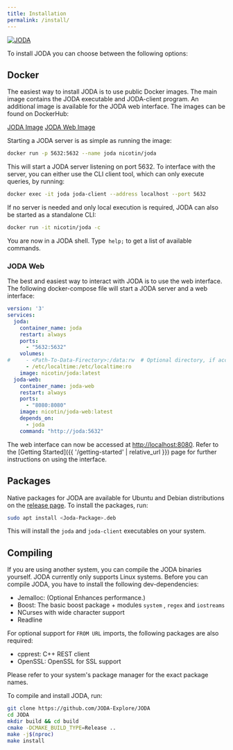 ```yaml
---
title: Installation
permalink: /install/
---
```


<a href="{{ site.baseurl }}/"><img id="logo" src="{{ '/assets/img/JODA.svg' | relative_url }}" alt="JODA" /></a>

To install JODA you can choose between the following options:

## Docker 
The easiest way to install JODA is to use public Docker images.
The main image contains the JODA executable and JODA-client program.
An additional image is available for the JODA web interface.
The images can be found on DockerHub:

<div class="btn-group">
  <a href="https://hub.docker.com/r/nicotin/joda" class="button">JODA Image</a>
  <a href="https://hub.docker.com/r/nicotin/joda-web" class="button">JODA Web Image</a>
</div> 

Starting a JODA server is as simple as running the image:

```bash
docker run -p 5632:5632 --name joda nicotin/joda 
```

This will start a JODA server listening on port 5632.
To interface with the server, you can either use the CLI client tool, which can only execute queries, by running:

```bash
docker exec -it joda joda-client --address localhost --port 5632
```

If no server is needed and only local execution is required, JODA can also be started as a standalone CLI:

```bash
docker run -it nicotin/joda -c
```
You are now in a JODA shell. Type` help;` to get a list of available commands.


### JODA Web
The best and easiest way to interact with JODA is to use the web interface.
The following docker-compose file will start a JODA server and a web interface:

```yaml
version: '3'
services:
  joda:
    container_name: joda
    restart: always
    ports:
      - "5632:5632"
    volumes:
#     - <Path-To-Data-Firectory>:/data:rw  # Optional directory, if access to local datasets is desired.
      - /etc/localtime:/etc/localtime:ro
    image: nicotin/joda:latest
  joda-web:
    container_name: joda-web
    restart: always
    ports:
      - "8080:8080"
    image: nicotin/joda-web:latest
    depends_on:
      - joda
    command: "http://joda:5632"
```

The web interface can now be accessed at [http://localhost:8080](http://localhost:8080).
Refer to the [Getting Started]({{ '/getting-started' | relative_url }}) page for further instructions on using the interface.

## Packages
Native packages for JODA are available for Ubuntu and Debian distributions on the [release page](https://github.com/JODA-Explore/JODA/releases).
To install the packages, run:

```bash
sudo apt install <Joda-Package>.deb
```

This will install the `joda` and `joda-client` executables on your system.



## Compiling

If you are using another system, you can compile the JODA binaries yourself.
JODA currently only supports Linux systems.
Before you can compile JODA, you have to install the following dev-dependencies:

- Jemalloc: (Optional Enhances performance.) 
- Boost: The basic boost package + modules `system` , `regex` and `iostreams` 
- NCurses with wide character support
- Readline

For optional support for `FROM URL` imports, the following packages are also required:
- cpprest: C++ REST client 
- OpenSSL: OpenSSL for SSL support 

Please refer to your system's package manager for the exact package names.

To compile and install JODA, run:

```bash
git clone https://github.com/JODA-Explore/JODA
cd JODA
mkdir build && cd build
cmake -DCMAKE_BUILD_TYPE=Release ..
make -j$(nproc)
make install
```
